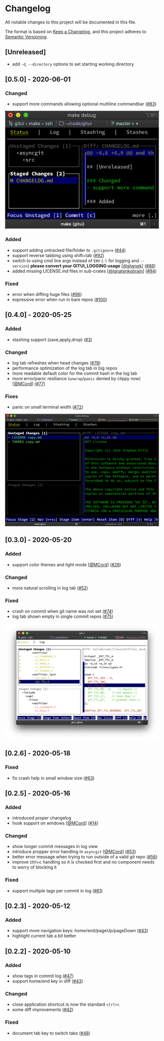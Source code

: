 # Changelog
All notable changes to this project will be documented in this file.

The format is based on [Keep a Changelog](https://keepachangelog.com/en/1.0.0/),
and this project adheres to [Semantic Versioning](https://semver.org/spec/v2.0.0.html).

## [Unreleased]
- add `-d`, `--directory` options to set starting working directory

## [0.5.0] - 2020-06-01

### Changed
- support more commands allowing optional multiline commandbar ([#83](https://github.com/extrawurst/gitui/issues/83))

![](assets/cmdbar.gif)

### Added
- support adding untracked file/folder to `.gitignore` ([#44](https://github.com/extrawurst/gitui/issues/44))
- support reverse tabbing using shift+tab ([#92](https://github.com/extrawurst/gitui/issues/92))
- switch to using cmd line args instead of `ENV` (`-l` for logging and `--version`) **please convert your GITUI_LOGGING usage** [[@shenek](https://github.com/shenek)] ([#88](https://github.com/extrawurst/gitui/issues/88))
- added missing LICENSE.md files in sub-crates [[@ignatenkobrain](https://github.com/ignatenkobrain)] ([#94](https://github.com/extrawurst/gitui/pull/94))

### Fixed
- error when diffing huge files ([#96](https://github.com/extrawurst/gitui/issues/96))
- expressive error when run in bare repos ([#100](https://github.com/extrawurst/gitui/issues/100))

## [0.4.0] - 2020-05-25

### Added
- stashing support (save,apply,drop) ([#3](https://github.com/extrawurst/gitui/issues/3))

### Changed
- log tab refreshes when head changes ([#78](https://github.com/extrawurst/gitui/issues/78))
- performance optimization of the log tab in big repos
- more readable default color for the commit hash in the log tab
- more error/panic resiliance (`unwrap`/`panic` denied by clippy now) [[@MCord](https://github.com/MCord)] ([#77](https://github.com/extrawurst/gitui/issues/77))

### Fixes
- panic on small terminal width ([#72](https://github.com/extrawurst/gitui/issues/72))

![](assets/stashing.gif)

## [0.3.0] - 2020-05-20

### Added
- support color themes and light mode [[@MCord](https://github.com/MCord)] ([#28](https://github.com/extrawurst/gitui/issues/28))

### Changed
- more natural scrolling in log tab ([#52](https://github.com/extrawurst/gitui/issues/52))

### Fixed
- crash on commit when git name was not set ([#74](https://github.com/extrawurst/gitui/issues/74))
- log tab shown empty in single commit repos ([#75](https://github.com/extrawurst/gitui/issues/75))

![](assets/light-theme.png)

## [0.2.6] - 2020-05-18
### Fixed
- fix crash help in small window size ([#63](https://github.com/extrawurst/gitui/issues/63))

## [0.2.5] - 2020-05-16
### Added
- introduced proper changelog
- hook support on windows [[@MCord](https://github.com/MCord)] ([#14](https://github.com/extrawurst/gitui/issues/14))

### Changed
- show longer commit messages in log view
- introduce propper error handling in `asyncgit` [[@MCord](https://github.com/MCord)] ([#53](https://github.com/extrawurst/gitui/issues/53))
- better error message when trying to run outside of a valid git repo ([#56](https://github.com/extrawurst/gitui/issues/56))
- improve ctrl+c handling so it is checked first and no component needs to worry of blocking it

### Fixed
- support multiple tags per commit in log ([#61](https://github.com/extrawurst/gitui/issues/61))

## [0.2.3] - 2020-05-12
### Added
- support more navigation keys: home/end/pageUp/pageDown ([#43](https://github.com/extrawurst/gitui/issues/43))
- highlight current tab a bit better

## [0.2.2] - 2020-05-10
### Added
- show tags in commit log ([#47](https://github.com/extrawurst/gitui/issues/47))
- support home/end key in diff ([#43](https://github.com/extrawurst/gitui/issues/43))

### Changed
- close application shortcut is now the standard `ctrl+c`
- some diff improvements ([#42](https://github.com/extrawurst/gitui/issues/42))

### Fixed
- document tab key to switch tabs ([#48](https://github.com/extrawurst/gitui/issues/48))
